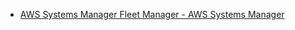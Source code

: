 - [AWS Systems Manager Fleet Manager - AWS Systems Manager](https://docs.aws.amazon.com/systems-manager/latest/userguide/fleet.html)